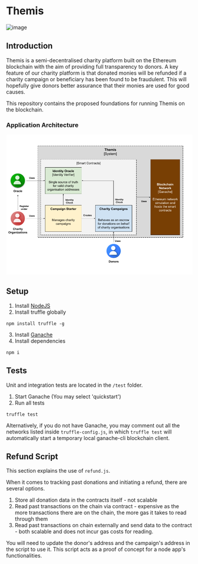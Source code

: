 # Themis
![image](https://user-images.githubusercontent.com/43946966/231732825-23a8025d-2371-4a12-84fb-759575158103.png)
## Introduction
Themis is a semi-decentralised charity platform built on the Ethereum blockchain with the aim of providing full
transparency to donors. A key feature of our charity platform is that donated monies will be refunded if a 
charity campaign or beneficiary has been found to be fraudulent. This will hopefully give donors better assurance
that their monies are used for good causes.

This repository contains the proposed foundations for running Themis on the blockchain.

### Application Architecture
![Themis application architecture](docs/images/Themis%20Application%20Architecture.png)

## Setup
1. Install [NodeJS](https://nodejs.org/en/download/)
2. Install truffle globally
```
npm install truffle -g
```
3. Install [Ganache](https://trufflesuite.com/ganache/)
4. Install dependencies
```
npm i
```

## Tests
Unit and integration tests are located in the `/test` folder.
1. Start Ganache (You may select 'quickstart')
2. Run all tests
```
truffle test
```
Alternatively, if you do not have Ganache, you may comment out all the networks listed inside `truffle-config.js`, in which `truffle test` will automatically start a temporary local ganache-cli blockchain client. 

## Refund Script
This section explains the use of `refund.js`.

When it comes to tracking past donations and initiating a refund, there are several options.
1. Store all donation data in the contracts itself - not scalable
2. Read past transactions on the chain via contract - expensive as the more transactions there are on the chain, the more gas it takes to read through them
3. Read past transactions on chain externally and send data to the contract - both scalable and does not incur gas costs for reading.

You will need to update the donor's address and the campaign's address in the script to use it. This script acts as a proof of concept for a node app's functionalities.

